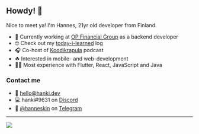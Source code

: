 ## Howdy! 🤙

Nice to meet ya! I'm Hannes, 21yr old developer from Finland.

- 🤑 Currently working at [OP Financial Group](https://www.op.fi/) as a backend developer
- 🤓 Check out my [today-i-learned](https://hanki.bearblog.dev) log
- 🎧 Co-host of [Koodikrapula](https://koodikrapula.fi/) podcast
- ☘ Interested in mobile- and web-development
- 🐱‍👤 Most experience with Flutter, React, JavaScript and Java

### Contact me

- 📧 [hello@hanki.dev](mailto:hello@hanki.dev)
- 💻 hanki#9631 on [Discord](https://discord.com/)
- 📱 [@hanneskin](https://t.me/hanneskin) on [Telegram](https://telegram.org/)

---

![](https://komarev.com/ghpvc/?username=steellow&color=red)
